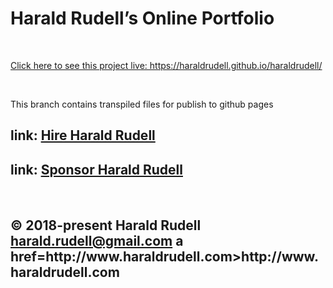 <html lang=en>
  <meta charset=utf-8>
  <h1>Harald Rudell’s Online Portfolio</h1>
  &emsp;
  <p><a href=https://haraldrudell.github.io/haraldrudell/>Click here to see this project live: https://haraldrudell.github.io/haraldrudell/</a></p>
  &emsp;
  <p>This branch contains transpiled files for publish to github pages</p>
  <h2>link: <a href=https://hire.surge.sh>Hire Harald Rudell</a></h2>
  <h2>link: <a href=https://www.gofundme.com/san-francisco-revenge-crime-victim/>Sponsor Harald Rudell</a></h2>
  &emsp;
  <h2>© 2018-present Harald Rudell <a href=mailto:harald.rudell@gmail.com>harald.rudell@gmail.com</a> a href=http://www.haraldrudell.com>http://www.haraldrudell.com</a></h2>
</html>
